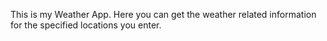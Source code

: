 This is my Weather App. Here you can get the weather related information for the specified locations you enter. 

